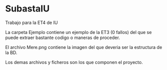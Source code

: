 # SubastaIU
Trabajo para la ET4 de IU

La carpeta Ejemplo contiene un ejemplo de la ET3 (0 fallos) del que se puede extraer bastante codigo o maneras de proceder.

El archivo Mere.png contiene la imagen del que deveria ser la estructura de la BD.

Los demas archivos y ficheros son los que componen el proyecto.
